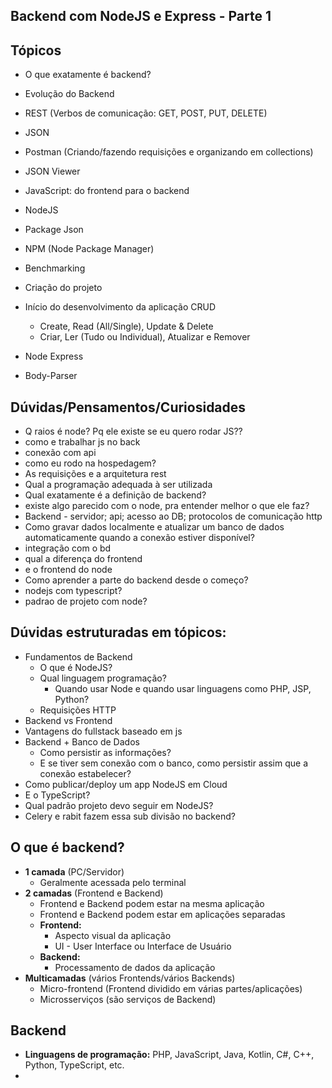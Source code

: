 ## Backend com NodeJS e Express - Parte 1

## **Tópicos**

- O que exatamente é backend?
- Evolução do Backend
- REST (Verbos de comunicação: GET, POST, PUT, DELETE)
- JSON
- Postman (Criando/fazendo requisições e organizando em collections)
- JSON Viewer
- JavaScript: do frontend para o backend
- NodeJS
- Package Json
- NPM (Node Package Manager)
- Benchmarking
- Criação do projeto
- Início do desenvolvimento da aplicação CRUD
  - Create, Read (All/Single), Update & Delete
  - Criar, Ler (Tudo ou Individual), Atualizar e Remover

- Node Express

- Body-Parser

## **Dúvidas/Pensamentos/Curiosidades**

- Q raios é node? Pq ele existe se eu quero rodar JS??
- como e trabalhar js no back
- conexão com api
- como eu rodo na hospedagem?
- As requisições e a arquitetura rest
- Qual a programação adequada à ser utilizada
- Qual exatamente é a definição de backend?
- existe algo parecido com o node, pra entender melhor o que ele faz?
- Backend - servidor; api; acesso ao DB; protocolos de comunicação http
- Como gravar dados localmente e atualizar um banco de dados automaticamente quando a conexão estiver disponível?
- integração com o bd
- qual a diferença do frontend
- e o frontend do node
- Como aprender a parte do backend desde o começo?
- nodejs com typescript?
- padrao de projeto com node?

## **Dúvidas estruturadas em tópicos:**

- Fundamentos de Backend
  - O que é NodeJS?
  - Qual linguagem programação?
    - Quando usar Node e quando usar linguagens como PHP, JSP, Python?
  - Requisições HTTP
- Backend vs Frontend
- Vantagens do fullstack baseado em js
- Backend + Banco de Dados
  - Como persistir as informações?
  - E se tiver sem conexão com o banco, como persistir assim que a conexão estabelecer?
- Como publicar/deploy um app NodeJS em Cloud
- E o TypeScript?
- Qual padrão projeto devo seguir em NodeJS?
- Celery e rabit fazem essa sub divisão no backend?

## O que é backend?

- **1 camada** (PC/Servidor)
  - Geralmente acessada pelo terminal
- **2 camadas** (Frontend e Backend)
  - Frontend e Backend podem estar na mesma aplicação
  - Frontend e Backend podem estar em aplicações separadas
  - **Frontend:**
    - Aspecto visual da aplicação
    - UI - User Interface ou Interface de Usuário
  - **Backend:**
    - Processamento de dados da aplicação
- **Multicamadas** (vários Frontends/vários Backends)
  - Micro-frontend (Frontend dividido em várias partes/aplicações)
  - Microsserviços (são serviços de Backend)

## Backend

- **Linguagens de programação:** PHP, JavaScript, Java, Kotlin, C#, C++, Python, TypeScript, etc.
- 

